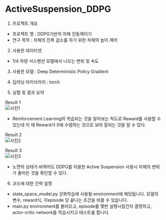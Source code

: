 # ActiveSuspension_DDPG

1. 프로젝트 개요
  - 프로젝트 명 : DDPG기반의 차체 진동제어기
  - 연구 목적 : 차체의 진폭 감소를 하기 위한 차체의 높이 제어

2. 사용한 데이터셋
  - 1/4 차량 서스펜션 모델에서 나오는 변위 및 속도
  
3. 사용한 모델 : Deep Deterministic Policy Gradient

4. 딥러닝 라이브러리 : torch

5. 실험 및 결과 요약

Result 1
<br/>![사진1](https://github.com/VisSeongJaeKim/ActiveSuspension_DDPG/blob/master/images/Rewardpg.PNG)
  - Reinforcement Learning의 학습되는 것을 알아보는 척도로 Reward를 사용할 수 있는데 이 때 Reward가 0에 수렴하는 것으로 보아 
    잘되는 것을 알 수 있다.

Result 2
<br/>![사진2](https://github.com/VisSeongJaeKim/ActiveSuspension_DDPG/blob/master/images/cospg.PNG)

Result 3
<br/>![사진3](https://github.com/VisSeongJaeKim/ActiveSuspension_DDPG/blob/master/images/steppg.PNG)
  - 노면의 상태가 바뀌어도 DDPG를 이용한 Active Suspension 사용시 차체의 변위가 줄어든 것을 확인할 수 있다.

6. 코드에 대한 간략 설명
  - state_space_model.py
    강화학습에 사용될 environment에 해당됩니다. 모델의 변수, reward식, 각episode 당 끝나는 조건을 바꿀 수 있습니다.
  - main.py
    environment를 불러오고, episode를 몇번 실행시킬건지 결정하고, actor-critic network를 학습시키고 테스트를 합니다.
